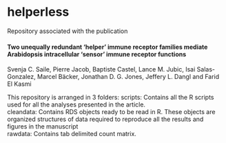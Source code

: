# helperless
Repository associated with the publication
#### Two unequally redundant ‘helper’ immune receptor families mediate Arabidopsis intracellular ‘sensor’ immune receptor functions
Svenja C. Saile, Pierre Jacob, Baptiste Castel, Lance M. Jubic, Isai Salas-Gonzalez, Marcel Bäcker, Jonathan D. G. Jones, Jeffery L. Dangl and Farid El Kasmi


This repository is arranged in 3 folders:
scripts: Contains all the R scripts used for all the analyses presented in the article.<br />
cleandata: Contains RDS objects ready to be read in R. These objects are organized structures of data required to reproduce all the results and figures in the manuscript <br />
rawdata: Contains tab delimited count matrix. <br />


